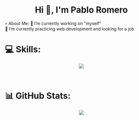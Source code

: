 <h1 align="center">Hi 👋, I'm Pablo Romero</h1>
💀 About Me:
🔭 I’m currently working on "myself"<br>🌱 I’m currently practicing web development and looking for a job

<br />

# 💻 Skills:
<p align="center">
  <a href="https://skillicons.dev">
    <img src="https://skillicons.dev/icons?i=html,css,js,php,laravel,jquery,bootstrap,tailwind,figma,github,mysql,vscode" />
  </a>
</p>

<br />

# 📊 GitHub Stats:
<div align="center">

![](https://github-readme-stats.vercel.app/api/top-langs/?username=PabloDamianRomero&theme=vue-dark&hide_border=false&include_all_commits=true&count_private=false&layout=compact)

</div>